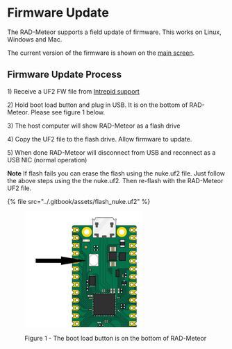 # Firmware Update

The RAD-Meteor supports a field update of firmware. This works on Linux, Windows and Mac.&#x20;

The current version of the firmware is shown on the [main screen](../display-main-screen/).

## Firmware Update Process

1\) Receive a UF2 FW file from [Intrepid support](https://intrepidcs.com/support/contact-support/)

2\) Hold boot load button and plug in USB. It is on the bottom of RAD-Meteor. Please see figure 1 below.

3\) The host computer will show RAD-Meteor as a flash drive

4\) Copy the UF2 file to the flash drive. Allow firmware to update.

5\) When done RAD-Meteor will disconnect from USB and reconnect as a USB NIC (normal operation)

**Note** If flash fails you can erase the flash using the nuke.uf2 file.  Just follow the above steps using the the nuke.uf2. Then re-flash with the RAD-Meteor UF2 file.

{% file src="../.gitbook/assets/flash_nuke.uf2" %}

<figure><img src="../.gitbook/assets/2022-10-05 14_15_36-Window.png" alt=""><figcaption><p>Figure 1 - The boot load button is on the bottom of RAD-Meteor</p></figcaption></figure>
